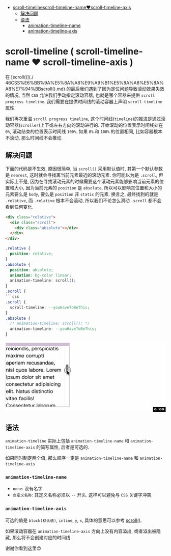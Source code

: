 <!-- TOC -->

- [scroll-timelinescroll-timeline-name❤️scroll-timeline-axis](#scroll-timelinescroll-timeline-namescroll-timeline-axis)
  - [解决问题](#%E8%A7%A3%E5%86%B3%E9%97%AE%E9%A2%98)
  - [语法](#%E8%AF%AD%E6%B3%95)
    - [animation-timeline-name](#animation-timeline-name)
    - [animation-timeline-axis](#animation-timeline-axis)

<!-- /TOC -->

# scroll-timeline ( scroll-timeline-name ❤️ scroll-timeline-axis )
在 [scroll()](./ 46CSS%E6%BB%9A%E5%8A%A8%E9%A9%B1%E5%8A%A8%E5%8A%A8%E7%94%BBscroll().md) 的最后我们遇到了因为定位问题导致滚动效果失效的情况, 当然 `CSS` 允许我们手动指定滚动容器, 也就是哪个容器来提供 `scroll progress timeline`. 我们需要在提供时间线的滚动容器上声明 `scroll-timeline` 属性.

我们再次重温 `scroll progress timeline`, 这个时间线(`timeline`)的推进是通过滚动容器(`scroller`)上下或左右方向的滚动进行的. 开始滚动的位置表示时间线处在 `0%`, 滚动结束的位置表示时间线 `100%`. 如果 `0%` 和 `100%` 的位置相同, 比如容器根本不滚动, 那么时间线不会推动.

## 解决问题
下面的代码是不生效, 原因很简单, 当 `scroll()` 采用默认值时, 其第一个默认参数是 `nearest`, 这时就会寻找离当前元素最近的滚动元素. 你可能以为是 `.scroll`, 但实际上不是, 因为在寻找滚动元素的时候需要这个滚动元素能够影响当前元素的位置和大小, 因为当前元素的 `position` 是 `absolute`, 所以可以影响其位置和大小的元素要么是 `body`, 要么是 `position` 非 `static` 的元素. 换言之, 最终找到的就是 `.relative`, 而 `.relative` 根本不会滚动, 所以我们不论怎么滑动 `.scroll` 都不会看到任何变化.
```html
<div class="relative">
  <div class="scroll">
    <div class="absolute"></div>
  </div>
</div>
```
```css
.relative {
  position: relative;
}
.absolute {
  position: absolute;
  animation: bg-color linear;
  animation-timeline: scroll();
}
.scroll {
```css
.scroll {
  scroll-timeline: --youHaveToBeThis;
}
.absolute {
  /* animation-timeline: scroll(); */
  animation-timeline: --youHaveToBeThis;
}
```
![](../image/scroll-timeline1.gif)

## 语法
`animation-timeline` 实际上包括 `animation-timeline-name` 和 `animation-timeline-axis` 的简写属性, 后者是可选的.

如果同时制定两个值, 那么顺序一定是 `animation-timeline-name` 和 `animation-timeline-axis`

### `animation-timeline-name`
- `none`: 没有名字
- `自定义名称`: 其定义名称必须以 `--` 开头. 这样可以避免与 `CSS` 关键字冲突.

### `animation-timeline-axis`
可选的值是 `block(默认值)`, `inline`, `y`, `x`, 具体的意思可以参考 [scroll()](./46CSS%E6%BB%9A%E5%8A%A8%E9%A9%B1%E5%8A%A8%E5%8A%A8%E7%94%BBscroll().md). 

如果滚动容器在 `animation-timeline-axis` 方向上没有内容溢出, 或者溢出被隐藏, 那么将不会创建对应的时间线

谢谢你看到这里😊